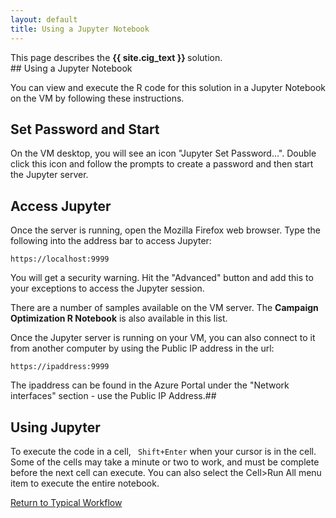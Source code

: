 ```yaml
---
layout: default
title: Using a Jupyter Notebook
---
```

<div class="alert alert-success" role="alert"> This page describes the 
<strong>
{{ site.cig_text }}
</strong>
solution.
</div> 
## Using a Jupyter Notebook

You can view and execute the R code for this solution in a Jupyter Notebook on the VM by following these instructions. 

## Set Password and Start

On the VM desktop, you will see an icon "Jupyter Set Password...".  Double click this icon and follow the prompts to create a password and then start the Jupyter server.  
       
## Access Jupyter

Once the server is running, open the Mozilla Firefox web browser.  Type the following into the address bar to access Jupyter: 

    https://localhost:9999

You will get a security warning. Hit the "Advanced" button and add this to your exceptions to access the Jupyter session.

 There are a number of samples available on the VM server.  The **Campaign Optimization R Notebook** is also available in this list.

 Once the Jupyter server is running on your VM, you can also connect to it from another computer by using the Public IP address in the url:

    https://ipaddress:9999
        
The ipaddress can be found in the Azure Portal under the "Network interfaces" section - use the Public IP Address.##

## Using Jupyter

To execute the code in a cell, ` Shift+Enter` when your cursor is in the cell.  Some of the cells may take a minute or two to work, and must be complete before the next cell can execute.  You can also select the Cell>Run All menu item to execute the entire notebook.


<a href="Typical.html#step2">Return to Typical Workflow<a>